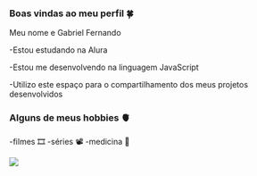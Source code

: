 ### Boas vindas ao meu perfil 🍀

Meu nome e Gabriel Fernando

-Estou estudando na Alura

-Estou me desenvolvendo na linguagem JavaScript

-Utilizo este espaço para o compartilhamento dos meus projetos desenvolvidos

### Alguns de meus hobbies 🫀

-filmes 🎞️
-séries 📽️
-medicina 🧠

![](https://media1.tenor.com/m/uGadb5c59EYAAAAd/house-md-every-episode-of-house-md.gif)
